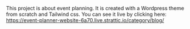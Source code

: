 This project is about event planning. It is created with a Wordpress theme from scratch and Tailwind css. You can see it live by clicking here: https://event-planner-website-6a70.live.strattic.io/category/blog/
